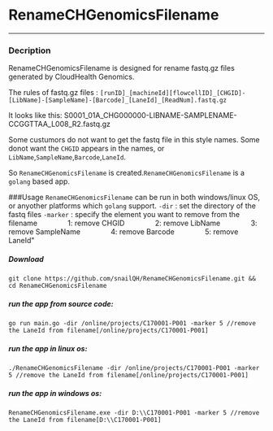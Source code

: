 # RenameCHGenomicsFilename

- - -
### Decription
RenameCHGenomicsFilename is designed for rename fastq.gz files generated by CloudHealth Genomics.

The rules of fastq.gz files :
`[runID]_[machineId][flowcellID]_[CHGID]-[LibName]-[SampleName]-[Barcode]_[LaneId]_[ReadNum].fastq.gz`

It looks like this: S0001_01A_CHG000000-LIBNAME-SAMPLENAME-CCGGTTAA_L008_R2.fastq.gz

Some custumors do not want to get the fastq file in this style names. Some donot want the `CHGID` appears in the names, or `LibName`,`SampleName`,`Barcode`,`LaneId`.

So `RenameCHGenomicsFilename` is created.`RenameCHGenomicsFilename` is a `golang` based app.


###Usage
`RenameCHGenomicsFilename` can be run in both windows/linux OS, or anyother platforms which `golang` support.
```-dir``` : set the directory of the fastq files
```-marker``` : specify the element you want to remove from the filename
&#8195;&#8195;&#8195;&#8195;1: remove CHGID
&#8195;&#8195;&#8195;&#8195;2: remove LibName
&#8195;&#8195;&#8195;&#8195;3: remove SampleName
&#8195;&#8195;&#8195;&#8195;4: remove Barcode
&#8195;&#8195;&#8195;&#8195;5: remove LaneId"

##### Download
```git clone https://github.com/snailQH/RenameCHGenomicsFilename.git && cd RenameCHGenomicsFilename```

##### run the app from source code:
<pre><code>go run main.go -dir /online/projects/C170001-P001 -marker 5 //remove the LaneId from filename[/online/projects/C170001-P001]
</code></pre>

##### run the app in linux os:
<pre><code>./RenameCHGenomicsFilename -dir /online/projects/C170001-P001 -marker 5 //remove the LaneId from filename[/online/projects/C170001-P001]
</code></pre>

##### run the app in windows os:
<pre><code>RenameCHGenomicsFilename.exe -dir D:\\C170001-P001 -marker 5 //remove the LaneId from filename[D:\\C170001-P001]
</code></pre>

